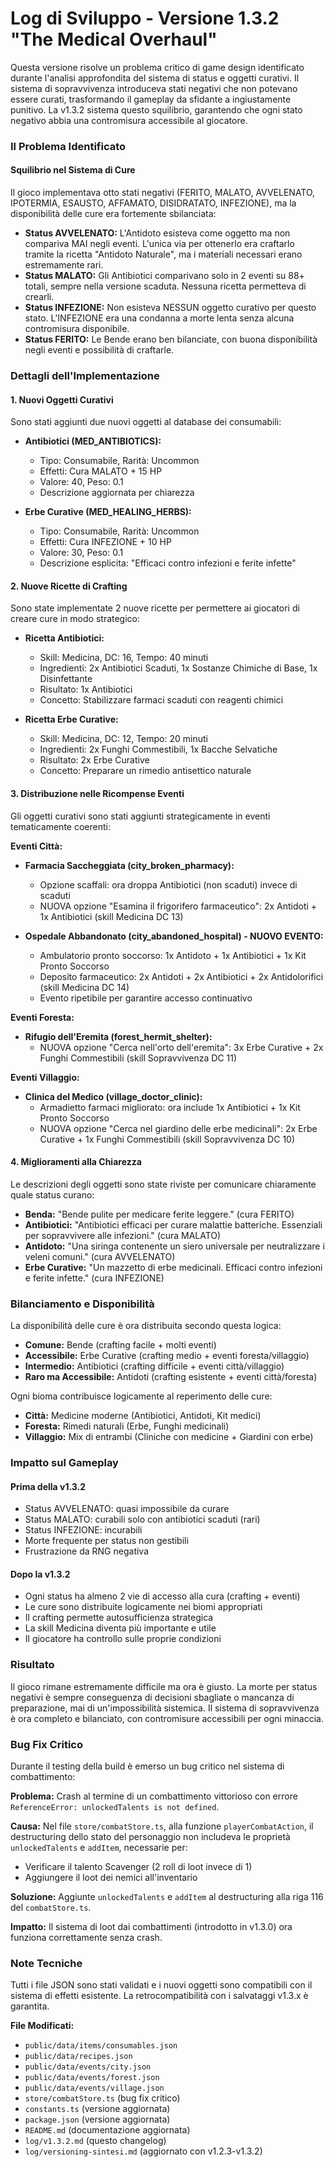 # Log di Sviluppo - Versione 1.3.2 "The Medical Overhaul"

Questa versione risolve un problema critico di game design identificato durante l'analisi approfondita del sistema di status e oggetti curativi. Il sistema di sopravvivenza introduceva stati negativi che non potevano essere curati, trasformando il gameplay da sfidante a ingiustamente punitivo. La v1.3.2 sistema questo squilibrio, garantendo che ogni stato negativo abbia una contromisura accessibile al giocatore.

### Il Problema Identificato

#### Squilibrio nel Sistema di Cure

Il gioco implementava otto stati negativi (FERITO, MALATO, AVVELENATO, IPOTERMIA, ESAUSTO, AFFAMATO, DISIDRATATO, INFEZIONE), ma la disponibilità delle cure era fortemente sbilanciata:

- **Status AVVELENATO:** L'Antidoto esisteva come oggetto ma non compariva MAI negli eventi. L'unica via per ottenerlo era craftarlo tramite la ricetta "Antidoto Naturale", ma i materiali necessari erano estremamente rari.
- **Status MALATO:** Gli Antibiotici comparivano solo in 2 eventi su 88+ totali, sempre nella versione scaduta. Nessuna ricetta permetteva di crearli.
- **Status INFEZIONE:** Non esisteva NESSUN oggetto curativo per questo stato. L'INFEZIONE era una condanna a morte lenta senza alcuna contromisura disponibile.
- **Status FERITO:** Le Bende erano ben bilanciate, con buona disponibilità negli eventi e possibilità di craftarle.

### Dettagli dell'Implementazione

#### 1. Nuovi Oggetti Curativi

Sono stati aggiunti due nuovi oggetti al database dei consumabili:

- **Antibiotici (MED_ANTIBIOTICS):**
  - Tipo: Consumabile, Rarità: Uncommon
  - Effetti: Cura MALATO + 15 HP
  - Valore: 40, Peso: 0.1
  - Descrizione aggiornata per chiarezza

- **Erbe Curative (MED_HEALING_HERBS):**
  - Tipo: Consumabile, Rarità: Uncommon
  - Effetti: Cura INFEZIONE + 10 HP
  - Valore: 30, Peso: 0.1
  - Descrizione esplicita: "Efficaci contro infezioni e ferite infette"

#### 2. Nuove Ricette di Crafting

Sono state implementate 2 nuove ricette per permettere ai giocatori di creare cure in modo strategico:

- **Ricetta Antibiotici:**
  - Skill: Medicina, DC: 16, Tempo: 40 minuti
  - Ingredienti: 2x Antibiotici Scaduti, 1x Sostanze Chimiche di Base, 1x Disinfettante
  - Risultato: 1x Antibiotici
  - Concetto: Stabilizzare farmaci scaduti con reagenti chimici

- **Ricetta Erbe Curative:**
  - Skill: Medicina, DC: 12, Tempo: 20 minuti
  - Ingredienti: 2x Funghi Commestibili, 1x Bacche Selvatiche
  - Risultato: 2x Erbe Curative
  - Concetto: Preparare un rimedio antisettico naturale

#### 3. Distribuzione nelle Ricompense Eventi

Gli oggetti curativi sono stati aggiunti strategicamente in eventi tematicamente coerenti:

**Eventi Città:**
- **Farmacia Saccheggiata (city_broken_pharmacy):**
  - Opzione scaffali: ora droppa Antibiotici (non scaduti) invece di scaduti
  - NUOVA opzione "Esamina il frigorifero farmaceutico": 2x Antidoti + 1x Antibiotici (skill Medicina DC 13)

- **Ospedale Abbandonato (city_abandoned_hospital) - NUOVO EVENTO:**
  - Ambulatorio pronto soccorso: 1x Antidoto + 1x Antibiotici + 1x Kit Pronto Soccorso
  - Deposito farmaceutico: 2x Antidoti + 2x Antibiotici + 2x Antidolorifici (skill Medicina DC 14)
  - Evento ripetibile per garantire accesso continuativo

**Eventi Foresta:**
- **Rifugio dell'Eremita (forest_hermit_shelter):**
  - NUOVA opzione "Cerca nell'orto dell'eremita": 3x Erbe Curative + 2x Funghi Commestibili (skill Sopravvivenza DC 11)

**Eventi Villaggio:**
- **Clinica del Medico (village_doctor_clinic):**
  - Armadietto farmaci migliorato: ora include 1x Antibiotici + 1x Kit Pronto Soccorso
  - NUOVA opzione "Cerca nel giardino delle erbe medicinali": 2x Erbe Curative + 1x Funghi Commestibili (skill Sopravvivenza DC 10)

#### 4. Miglioramenti alla Chiarezza

Le descrizioni degli oggetti sono state riviste per comunicare chiaramente quale status curano:

- **Benda:** "Bende pulite per medicare ferite leggere." (cura FERITO)
- **Antibiotici:** "Antibiotici efficaci per curare malattie batteriche. Essenziali per sopravvivere alle infezioni." (cura MALATO)
- **Antidoto:** "Una siringa contenente un siero universale per neutralizzare i veleni comuni." (cura AVVELENATO)
- **Erbe Curative:** "Un mazzetto di erbe medicinali. Efficaci contro infezioni e ferite infette." (cura INFEZIONE)

### Bilanciamento e Disponibilità

La disponibilità delle cure è ora distribuita secondo questa logica:

- **Comune:** Bende (crafting facile + molti eventi)
- **Accessibile:** Erbe Curative (crafting medio + eventi foresta/villaggio)
- **Intermedio:** Antibiotici (crafting difficile + eventi città/villaggio)
- **Raro ma Accessibile:** Antidoti (crafting esistente + eventi città/foresta)

Ogni bioma contribuisce logicamente al reperimento delle cure:
- **Città:** Medicine moderne (Antibiotici, Antidoti, Kit medici)
- **Foresta:** Rimedi naturali (Erbe, Funghi medicinali)
- **Villaggio:** Mix di entrambi (Cliniche con medicine + Giardini con erbe)

### Impatto sul Gameplay

#### Prima della v1.3.2
- Status AVVELENATO: quasi impossibile da curare
- Status MALATO: curabili solo con antibiotici scaduti (rari)
- Status INFEZIONE: incurabili
- Morte frequente per status non gestibili
- Frustrazione da RNG negativa

#### Dopo la v1.3.2
- Ogni status ha almeno 2 vie di accesso alla cura (crafting + eventi)
- Le cure sono distribuite logicamente nei biomi appropriati
- Il crafting permette autosufficienza strategica
- La skill Medicina diventa più importante e utile
- Il giocatore ha controllo sulle proprie condizioni

### Risultato

Il gioco rimane estremamente difficile ma ora è giusto. La morte per status negativi è sempre conseguenza di decisioni sbagliate o mancanza di preparazione, mai di un'impossibilità sistemica. Il sistema di sopravvivenza è ora completo e bilanciato, con contromisure accessibili per ogni minaccia.

### Bug Fix Critico

Durante il testing della build è emerso un bug critico nel sistema di combattimento:

**Problema:** Crash al termine di un combattimento vittorioso con errore `ReferenceError: unlockedTalents is not defined`.

**Causa:** Nel file `store/combatStore.ts`, alla funzione `playerCombatAction`, il destructuring dello stato del personaggio non includeva le proprietà `unlockedTalents` e `addItem`, necessarie per:
- Verificare il talento Scavenger (2 roll di loot invece di 1)
- Aggiungere il loot dei nemici all'inventario

**Soluzione:** Aggiunte `unlockedTalents` e `addItem` al destructuring alla riga 116 del `combatStore.ts`.

**Impatto:** Il sistema di loot dai combattimenti (introdotto in v1.3.0) ora funziona correttamente senza crash.

### Note Tecniche

Tutti i file JSON sono stati validati e i nuovi oggetti sono compatibili con il sistema di effetti esistente. La retrocompatibilità con i salvataggi v1.3.x è garantita.

**File Modificati:**
- `public/data/items/consumables.json`
- `public/data/recipes.json`
- `public/data/events/city.json`
- `public/data/events/forest.json`
- `public/data/events/village.json`
- `store/combatStore.ts` (bug fix critico)
- `constants.ts` (versione aggiornata)
- `package.json` (versione aggiornata)
- `README.md` (documentazione aggiornata)
- `log/v1.3.2.md` (questo changelog)
- `log/versioning-sintesi.md` (aggiornato con v1.2.3-v1.3.2)

